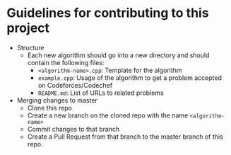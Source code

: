 # Guidelines for contributing to this project

- Structure
  - Each new algorithm should go into a new directory and should contain the following files:
    - `<algorithm-name>.cpp`: Template for the algorithm
    - `example.cpp`: Usage of the algorithm to get a problem accepted on Codeforces/Codechef
    - `README.md`: List of URLs to related problems
- Merging changes to master
  - Clone this repo
  - Create a new branch on the cloned repo with the name `<algorithm-name>`
  - Commit changes to that branch
  - Create a Pull Request from that branch to the master branch of this repo.

